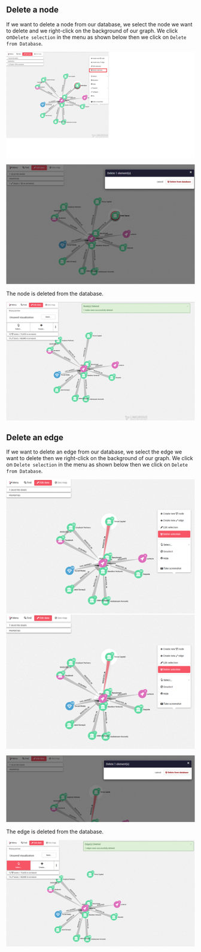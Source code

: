## Delete a node

If we want to delete a node from our database, we select the node we 
want to delete and we right-click on the background of our graph. 
We click on`Delete selection` in the menu as shown below then we click 
on `Delete from Database`.

![](Supprimer_un_noeud.png)

![](Supprimer_un_noeud_2.png)

The node is deleted from the database.

![](Noeud_Supprime.png)

## Delete an edge 

If we want to delete an edge from our database, we select the edge we 
want to delete then we right-click on the background of our graph. 
We click on `Delete selection` in the menu as shown below then we click 
on `Delete from Database`.

![](Supprimer_lien.png)
![](Supprimer_lien.png)

![](AAA.png)

The edge is deleted from the database.

![](Lien_Supprime.png)
